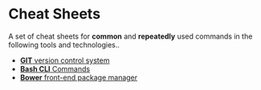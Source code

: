 # Cheat Sheets
A set of cheat sheets for **common** and **repeatedly** used commands in the following tools and technologies..

- [**GIT** version control system](https://github.com/AmrMekkawy/cheat-sheets/blob/master/git-cheatsheet.md)
- [**Bash CLI** Commands](https://github.com/AmrMekkawy/cheat-sheets/blob/master/useful-bash-cli-commands.md)
- [**Bower** front-end package manager](https://github.com/AmrMekkawy/cheat-sheets/blob/master/bower-cheatsheet.md)

